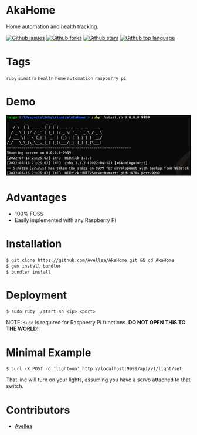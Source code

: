 # AkaHome

<!-- # Short Description -->

Home automation and health tracking.

<!-- # Badges -->

[![Github issues](https://img.shields.io/github/issues/Avellea/AkaHome)](https://github.com/Avellea/AkaHome/issues)
[![Github forks](https://img.shields.io/github/forks/Avellea/AkaHome)](https://github.com/Avellea/AkaHome/network/members)
[![Github stars](https://img.shields.io/github/stars/Avellea/AkaHome)](https://github.com/Avellea/AkaHome/stargazers)
[![Github top language](https://img.shields.io/github/languages/top/Avellea/AkaHome)](https://github.com/Avellea/AkaHome/)

# Tags

`ruby` `sinatra` `health` `home` `automation` `raspberry pi`

# Demo

![Demo](assets/README/file-0.png)

# Advantages

- 100% FOSS
- Easily implemented with any Raspberry Pi

# Installation

```
$ git clone https://github.com/Avellea/AkaHome.git && cd AkaHome
$ gem install bundler
$ bundler install
```

# Deployment

```
$ sudo ruby ./start.sh <ip> <port>
```

NOTE: `sudo` is required for Raspberry Pi functions. **DO NOT OPEN THIS TO THE WORLD!**

# Minimal Example

```
$ curl -X POST -d 'light=on' http://localhost:9999/api/v1/light/set
```
That line will turn on your lights, assuming you have a servo attached to that switch.

# Contributors

- [Avellea](https://github.com/Avellea)

<!-- CREATED_BY_LEADYOU_README_GENERATOR -->